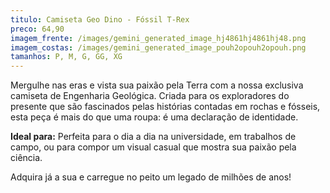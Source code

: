 ```yaml
---
titulo: Camiseta Geo Dino - Fóssil T-Rex
preco: 64,90
imagem_frente: /images/gemini_generated_image_hj4861hj4861hj48.png
imagem_costas: /images/gemini_generated_image_pouh2opouh2opouh.png
tamanhos: P, M, G, GG, XG
---
```

<!--StartFragment-->

Mergulhe nas eras e vista sua paixão pela Terra com a nossa exclusiva camiseta de Engenharia Geológica. Criada para os exploradores do presente que são fascinados pelas histórias contadas em rochas e fósseis, esta peça é mais do que uma roupa: é uma declaração de identidade.

<!--StartFragment-->

**Ideal para:** Perfeita para o dia a dia na universidade, em trabalhos de campo, ou para compor um visual casual que mostra sua paixão pela ciência.

Adquira já a sua e carregue no peito um legado de milhões de anos!

<!--EndFragment-->

<!--EndFragment-->
